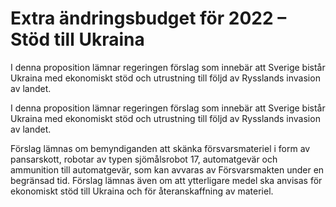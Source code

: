 # Extra ändringsbudget för 2022 – Stöd till Ukraina

I denna proposition lämnar regeringen förslag som innebär att Sverige bistår Ukraina med ekonomiskt stöd och utrustning till följd av Rysslands invasion av landet.

I denna proposition lämnar regeringen förslag som innebär att Sverige bistår Ukraina med ekonomiskt stöd och utrustning till följd av Rysslands invasion av landet.

Förslag lämnas om bemyndiganden att skänka försvarsmateriel i form av pansarskott, robotar av typen sjömålsrobot 17, automatgevär och ammunition till automatgevär, som kan avvaras av Försvarsmakten under en begränsad tid. Förslag lämnas även om att ytterligare medel ska anvisas för ekonomiskt stöd till Ukraina och för återanskaffning av materiel.
